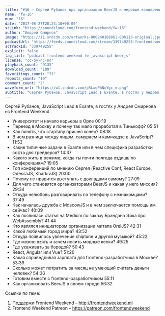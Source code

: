```yaml
---
title: "#16 – Сергей Рубанов про организацию BeerJS и мировые конференции"
name: "fw-16"
num: "16"
date: "2017-08-27T20:24:10+00:00"
scLink: "https://soundcloud.com/frontend-weekend/fw-16"
author: "Андрей Смирнов"
image: "https://i1.sndcdn.com/artworks-000240108061-80h1j3-original.jpg"
podcastUrl: "https://feeds.soundcloud.com/stream/339749258-frontend-weekend-fw-16.m4a"
scTrackId: "339749258"
explicit: false
tag_list: "podcast frontend weekend fw javascript beerjs"
license: "cc-by-nc-nd"
playback_count: "9135"
download_count: "109"
favoritings_count: "73"
reposts_count: "10"
comment_count: "2"
waveform_url: "https://w1.sndcdn.com/pRLxqPhNoYgc_m.png"
subtitle: "Сергей Рубанов, JavaScript Lead в Exante, в гостях у Андрея Смирнова из Frontend Weekend."
---
```


Сергей Рубанов, JavaScript Lead в Exante, в гостях у Андрея Смирнова из Frontend Weekend.

- Университет и начало карьеры в Орле <timecode sec="19">00:19</timecode>
- Переезд в Москву и почему так мало проработал в Тинькофф? <timecode sec="351">05:51</timecode>
- Как понять, что стартапу пришел конец? <timecode sec="498">08:18</timecode>
- В чем разница между лидом, самураем и камикадзе в JavaScript? <timecode sec="713">11:53</timecode>
- Какие типичные задачи в Exante или в чем специфика разработки софта для трейдеров? <timecode sec="877">14:37</timecode>
- Какого жить в режиме, когда ты почти полгода ездишь по конференциям? <timecode sec="1145">19:05</timecode>
- Топ конференций по мнению Сергея (Reactive Conf, React Europe, OdessaJS, KharkivJS) <timecode sec="1200">20:00</timecode>
- Почему не нравится выступать с докладами самому? <timecode sec="1629">27:09</timecode>
- Для чего становятся организаторами BeerJS и какая у него миссия? <timecode sec="1774">29:34</timecode>
- Откуда нелюбовь разговаривать по телефону с незнакомцами? <timecode sec="2269">37:49</timecode>
- Как началась дружба с MoscowJS и в чем заключается помощь им сейчас? <timecode sec="2409">40:09</timecode>
- Как появилась статья на Medium по заказу Брэндана Эйка про WebAssembly? <timecode sec="2504">41:44</timecode>
- Кто являлся инициатором организации митапа OrelJS? <timecode sec="2551">42:31</timecode>
- Какой любимый город мира? <timecode sec="2632">43:52</timecode>
- Откуда появилось увлечение chiptune и другой музыкой? <timecode sec="2722">45:22</timecode>
- Где можно взять и зачем носить модные кепки? <timecode sec="2965">49:25</timecode>
- Где ухаживать за бородой? <timecode sec="3043">50:43</timecode>
- React, Angular или Vue? <timecode sec="3080">51:20</timecode>
- Какая справедливая зарплата для frontend-разработчика в Москве? <timecode sec="3219">53:39</timecode>
- Сколько может потратить за месяц не умеющий считать деньги человек? <timecode sec="3276">54:36</timecode>
- Готовим вместе с frontend-разработчиком <timecode sec="3311">55:11</timecode>
- Как организовать BeerJS в своем городе <timecode sec="3392">56:32</timecode>

Ссылки по теме:

1. Поддержи Frontend Weekend – <http://frontendweekend.ml>
2. Frontend Weekend Patreon – <https://patreon.com/frontendweekend>
